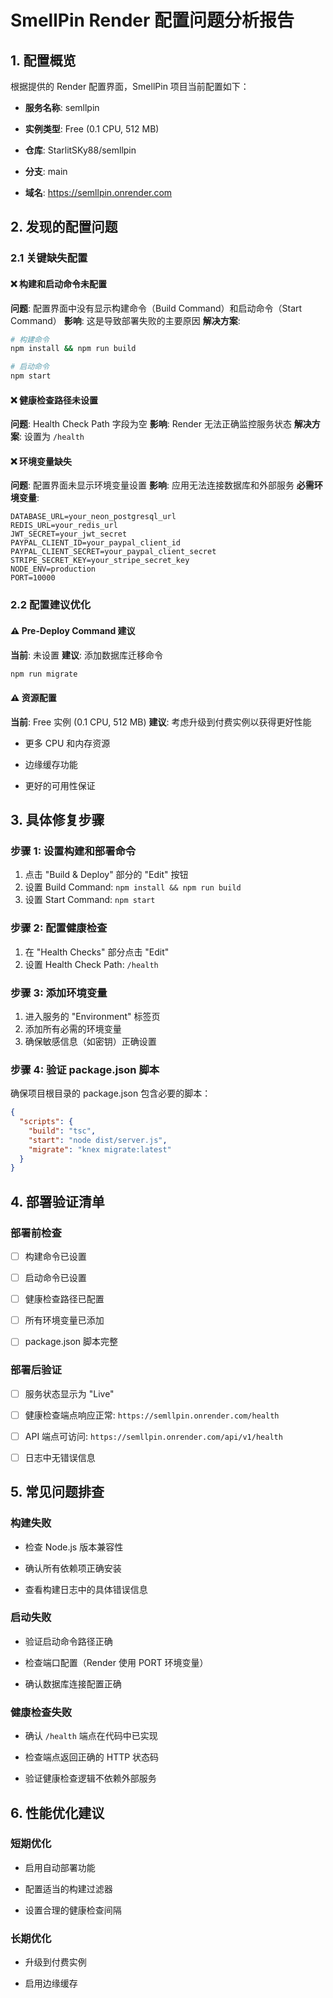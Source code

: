 # SmellPin Render 配置问题分析报告

## 1. 配置概览

根据提供的 Render 配置界面，SmellPin 项目当前配置如下：

* **服务名称**: semllpin

* **实例类型**: Free (0.1 CPU, 512 MB)

* **仓库**: StarlitSKy88/semllpin

* **分支**: main

* **域名**: <https://semllpin.onrender.com>

## 2. 发现的配置问题

### 2.1 关键缺失配置

#### ❌ 构建和启动命令未配置

**问题**: 配置界面中没有显示构建命令（Build Command）和启动命令（Start Command）
**影响**: 这是导致部署失败的主要原因
**解决方案**:

```bash
# 构建命令
npm install && npm run build

# 启动命令
npm start
```

#### ❌ 健康检查路径未设置

**问题**: Health Check Path 字段为空
**影响**: Render 无法正确监控服务状态
**解决方案**: 设置为 `/health`

#### ❌ 环境变量缺失

**问题**: 配置界面未显示环境变量设置
**影响**: 应用无法连接数据库和外部服务
**必需环境变量**:

```
DATABASE_URL=your_neon_postgresql_url
REDIS_URL=your_redis_url
JWT_SECRET=your_jwt_secret
PAYPAL_CLIENT_ID=your_paypal_client_id
PAYPAL_CLIENT_SECRET=your_paypal_client_secret
STRIPE_SECRET_KEY=your_stripe_secret_key
NODE_ENV=production
PORT=10000
```

### 2.2 配置建议优化

#### ⚠️ Pre-Deploy Command 建议

**当前**: 未设置
**建议**: 添加数据库迁移命令

```bash
npm run migrate
```

#### ⚠️ 资源配置

**当前**: Free 实例 (0.1 CPU, 512 MB)
**建议**: 考虑升级到付费实例以获得更好性能

* 更多 CPU 和内存资源

* 边缘缓存功能

* 更好的可用性保证

## 3. 具体修复步骤

### 步骤 1: 设置构建和部署命令

1. 点击 "Build & Deploy" 部分的 "Edit" 按钮
2. 设置 Build Command: `npm install && npm run build`
3. 设置 Start Command: `npm start`

### 步骤 2: 配置健康检查

1. 在 "Health Checks" 部分点击 "Edit"
2. 设置 Health Check Path: `/health`

### 步骤 3: 添加环境变量

1. 进入服务的 "Environment" 标签页
2. 添加所有必需的环境变量
3. 确保敏感信息（如密钥）正确设置

### 步骤 4: 验证 package.json 脚本

确保项目根目录的 package.json 包含必要的脚本：

```json
{
  "scripts": {
    "build": "tsc",
    "start": "node dist/server.js",
    "migrate": "knex migrate:latest"
  }
}
```

## 4. 部署验证清单

### 部署前检查

* [ ] 构建命令已设置

* [ ] 启动命令已设置

* [ ] 健康检查路径已配置

* [ ] 所有环境变量已添加

* [ ] package.json 脚本完整

### 部署后验证

* [ ] 服务状态显示为 "Live"

* [ ] 健康检查端点响应正常: `https://semllpin.onrender.com/health`

* [ ] API 端点可访问: `https://semllpin.onrender.com/api/v1/health`

* [ ] 日志中无错误信息

## 5. 常见问题排查

### 构建失败

* 检查 Node.js 版本兼容性

* 确认所有依赖项正确安装

* 查看构建日志中的具体错误信息

### 启动失败

* 验证启动命令路径正确

* 检查端口配置（Render 使用 PORT 环境变量）

* 确认数据库连接配置正确

### 健康检查失败

* 确认 `/health` 端点在代码中已实现

* 检查端点返回正确的 HTTP 状态码

* 验证健康检查逻辑不依赖外部服务

## 6. 性能优化建议

### 短期优化

* 启用自动部署功能

* 配置适当的构建过滤器

* 设置合理的健康检查间隔

### 长期优化

* 升级到付费实例

* 启用边缘缓存

